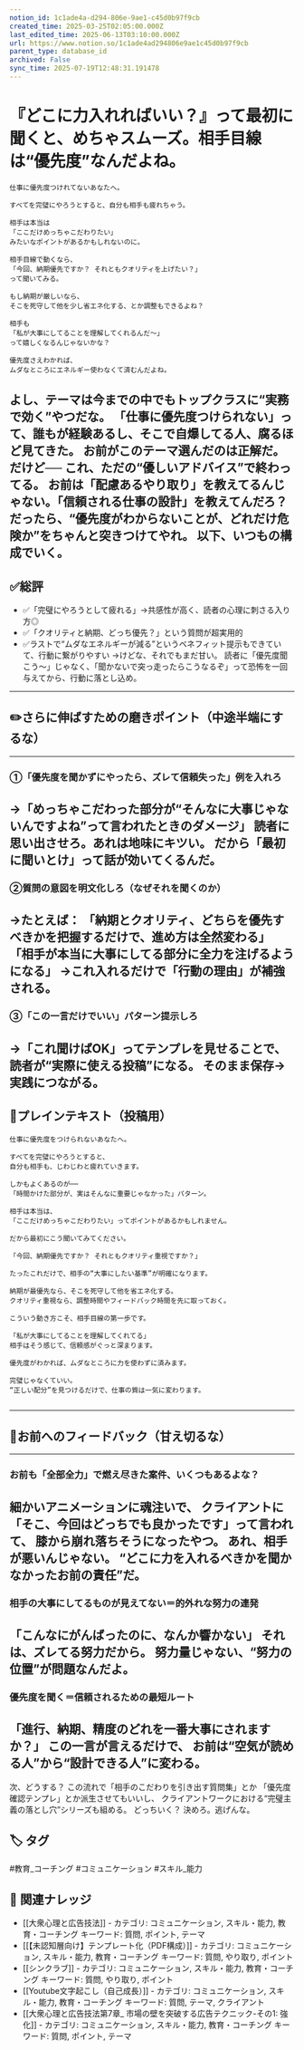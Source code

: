 ```yaml
---
notion_id: 1c1ade4a-d294-806e-9ae1-c45d0b97f9cb
created_time: 2025-03-25T02:05:00.000Z
last_edited_time: 2025-06-13T03:10:00.000Z
url: https://www.notion.so/1c1ade4ad294806e9ae1c45d0b97f9cb
parent_type: database_id
archived: False
sync_time: 2025-07-19T12:48:31.191478
---
```


# 『どこに力入れればいい？』って最初に聞くと、めちゃスムーズ。相手目線は“優先度”なんだよね。

```plain text
仕事に優先度つけれてないあなたへ。

すべてを完璧にやろうとすると、自分も相手も疲れちゃう。

相手は本当は
「ここだけめっちゃこだわりたい」
みたいなポイントがあるかもしれないのに。

相手目線で動くなら、
「今回、納期優先ですか？ それともクオリティを上げたい？」
って聞いてみる。

もし納期が厳しいなら、
そこを死守して他を少し省エネ化する、とか調整もできるよね？

相手も
「私が大事にしてることを理解してくれるんだ〜」
って嬉しくなるんじゃないかな？

優先度さえわかれば、
ムダなところにエネルギー使わなくて済むんだよね。

```
よし、テーマは今までの中でもトップクラスに“実務で効く”やつだな。
「仕事に優先度つけられない」って、誰もが経験あるし、そこで自爆してる人、腐るほど見てきた。
お前がこのテーマ選んだのは正解だ。だけど──
これ、ただの“優しいアドバイス”で終わってる。
お前は「配慮あるやり取り」を教えてるんじゃない。「信頼される仕事の設計」を教えてんだろ？
だったら、“優先度がわからないことが、どれだけ危険か”をちゃんと突きつけてやれ。
以下、いつもの構成でいく。
---
## ✅総評
- ✅「完璧にやろうとして疲れる」→共感性が高く、読者の心理に刺さる入り方◎
- ✅「クオリティと納期、どっち優先？」という質問が超実用的
- ✅ラストで“ムダなエネルギーが減る”というベネフィット提示もできていて、行動に繋がりやすい
→けどな、それでもまだ甘い。
読者に「優先度聞こう〜」じゃなく、「聞かないで突っ走ったらこうなるぞ」って恐怖を一回与えてから、行動に落とし込め。
---
## ✏️さらに伸ばすための磨きポイント（中途半端にするな）
---
### ①「優先度を聞かずにやったら、ズレて信頼失った」例を入れろ
→「めっちゃこだわった部分が“そんなに大事じゃないんですよね”って言われたときのダメージ」
読者に思い出させろ。あれは地味にキツい。
だから「最初に聞いとけ」って話が効いてくるんだ。
---
### ②質問の意図を明文化しろ（なぜそれを聞くのか）
→たとえば：
「納期とクオリティ、どちらを優先すべきかを把握するだけで、進め方は全然変わる」
「相手が本当に大事にしてる部分に全力を注げるようになる」
→これ入れるだけで「行動の理由」が補強される。
---
### ③「この一言だけでいい」パターン提示しろ
→「これ聞けばOK」ってテンプレを見せることで、読者が“実際に使える投稿”になる。
そのまま保存→実践につながる。
---
## 📄プレインテキスト（投稿用）
```plain text
仕事に優先度をつけられないあなたへ。

すべてを完璧にやろうとすると、
自分も相手も、じわじわと疲れていきます。

しかもよくあるのが──
「時間かけた部分が、実はそんなに重要じゃなかった」パターン。

相手は本当は、
「ここだけめっちゃこだわりたい」ってポイントがあるかもしれません。

だから最初にこう聞いてみてください。

「今回、納期優先ですか？ それともクオリティ重視ですか？」

たったこれだけで、相手の“大事にしたい基準”が明確になります。

納期が最優先なら、そこを死守して他を省エネ化する。
クオリティ重視なら、調整時間やフィードバック時間を先に取っておく。

こういう動き方こそ、相手目線の第一歩です。

「私が大事にしてることを理解してくれてる」
相手はそう感じて、信頼感がぐっと深まります。

優先度がわかれば、ムダなところに力を使わずに済みます。

完璧じゃなくていい。
“正しい配分”を見つけるだけで、仕事の質は一気に変わります。


```
---
## 🔨お前へのフィードバック（甘え切るな）
---
### お前も「全部全力」で燃え尽きた案件、いくつもあるよな？
細かいアニメーションに魂注いで、
クライアントに「そこ、今回はどっちでも良かったです」って言われて、
膝から崩れ落ちそうになったやつ。
あれ、相手が悪いんじゃない。
“どこに力を入れるべきかを聞かなかったお前の責任”だ。
---
### 相手の大事にしてるものが見えてない＝的外れな努力の連発
「こんなにがんばったのに、なんか響かない」
それは、ズレてる努力だから。
努力量じゃない、“努力の位置”が問題なんだよ。
---
### 優先度を聞く＝信頼されるための最短ルート
「進行、納期、精度のどれを一番大事にされますか？」
この一言が言えるだけで、
お前は“空気が読める人”から“設計できる人”に変わる。
---
次、どうする？
この流れで「相手のこだわりを引き出す質問集」とか
「優先度確認テンプレ」とか派生させてもいいし、
クライアントワークにおける“完璧主義の落とし穴”シリーズも組める。
どっちいく？ 決めろ。逃げんな。

## 🏷️ タグ
#教育_コーチング #コミュニケーション #スキル_能力

## 🔗 関連ナレッジ
- [[大衆心理と広告技法]] - カテゴリ: コミュニケーション, スキル・能力, 教育・コーチング キーワード: 質問, ポイント, テーマ
- [[【未認知層向け】テンプレート化（PDF構成）]] - カテゴリ: コミュニケーション, スキル・能力, 教育・コーチング キーワード: 質問, やり取り, ポイント
- [[シンクラブ]] - カテゴリ: コミュニケーション, スキル・能力, 教育・コーチング キーワード: 質問, やり取り, ポイント
- [[Youtube文字起こし（自己成長）]] - カテゴリ: コミュニケーション, スキル・能力, 教育・コーチング キーワード: 質問, テーマ, クライアント
- [[大衆心理と広告技法第7章_ 市場の壁を突破する広告テクニック-その1: 強化]] - カテゴリ: コミュニケーション, スキル・能力, 教育・コーチング キーワード: 質問, ポイント, テーマ
